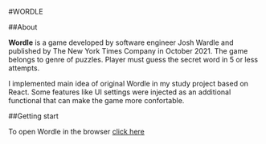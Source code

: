 #WORDLE

##About

**Wordle** is a game developed by software engineer Josh Wardle and published by The New York Times Company in October 2021. The game belongs to genre of puzzles. Player must guess the secret word in 5 or less attempts.

I implemented main idea of original Wordle in my study project based on React. Some features like UI settings were injected as an additional functional that can make the game more confortable.

##Getting start

To open Wordle in the browser <a href="https://wordle-revilise.vercel.app/">click here</a>
